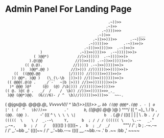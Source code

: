 # Admin Panel For Landing Page

                                                   .~))>>
                                                  .~)>>
                                                .~))))>>>
                                              .~))>>             ___
                                            .~))>>)))>>      .-~))>>
                                          .~)))))>>       .-~))>>)>
                                        .~)))>>))))>>  .-~)>>)>
                    )                 .~))>>))))>>  .-~)))))>>)>
                 ( )@@*)             //)>))))))  .-~))))>>)>
               ).@(@@               //))>>))) .-~))>>)))))>>)>
             (( @.@).              //))))) .-~)>>)))))>>)>
           ))  )@@*.@@ )          //)>))) //))))))>>))))>>)>
        ((  ((@@@.@@             |/))))) //)))))>>)))>>)>
       )) @@*. )@@ )   (\_(\-\b  |))>)) //)))>>)))))))>>)>
     (( @@@(.@(@ .    _/`-`  ~|b |>))) //)>>)))))))>>)>
      )* @@@ )@*     (@)  (@) /\b|))) //))))))>>))))>>
    (( @. )@( @ .   _/  /    /  \b)) //))>>)))))>>>_._
     )@@ (@@*)@@.  (6///6)- / ^  \b)//))))))>>)))>>   ~~-.
  ( @jgs@@. @@@.*@_ VvvvvV//  ^  \b/)>>))))>>      _.     `bb
   ((@@ @@@*.(@@ . - | o |' \ (  ^   \b)))>>        .'       b`,
    ((@@).*@@ )@ )   \^^^/  ((   ^  ~)_        \  /           b `,
      (@@. (@@ ).     `-'   (((   ^    `\ \ \ \ \|             b  `.
        (*.@*              / ((((        \| | |  \       .       b `.
                          / / (((((  \    \ /  _.-~\     Y,      b  ;
                         / / / (((((( \    \.-~   _.`" _.-~`,    b  ;
                        /   /   `(((((()    )    (((((~      `,  b  ;
                      _/  _/      `"""/   /'                  ; b   ;
                  _.-~_.-~           /  /'                _.'~bb _.'
                ((((~~              / /'              _.'~bb.--~
                                   ((((          __.-~bb.-~
                                               .'  b .~~
                                               :bb ,'
                                               ~~~~
